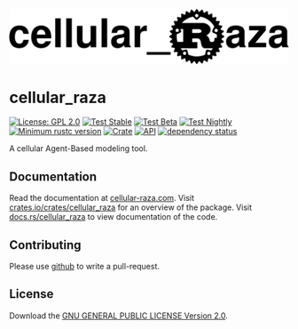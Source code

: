 <div align="center">
    <picture>
        <source media="(prefers-color-scheme: dark)" srcset="cellular_raza/logos/cellular_raza_dark_mode.svg">
        <source media="(prefers-color-scheme: light)" srcset="cellular_raza/logos/cellular_raza.svg">
        <img alt="The cellular_raza logo" src="doc/cellular_raza.svg">
    </picture>
</div>

# cellular_raza
[![License: GPL 2.0](https://img.shields.io/github/license/jonaspleyer/cellular_raza?style=flat-square)](https://opensource.org/license/gpl-2-0/)
[![Test Stable](https://img.shields.io/github/actions/workflow/status/jonaspleyer/cellular_raza/test_stable.yml?label=Test%20Stable&style=flat-square)](https://github.com/jonaspleyer/cellular_raza/actions)
[![Test Beta](https://img.shields.io/github/actions/workflow/status/jonaspleyer/cellular_raza/test_beta.yml?label=Test%20Beta&style=flat-square)](https://github.com/jonaspleyer/cellular_raza/actions)
[![Test Nightly](https://img.shields.io/github/actions/workflow/status/jonaspleyer/cellular_raza/test_nightly.yml?label=Test%20Nightly&style=flat-square)](https://github.com/jonaspleyer/cellular_raza/actions)
[![Minimum rustc version](https://img.shields.io/badge/rustc-1.36+-lightgray.svg?style=flat-square)](https://github.com/jonaspleyer/cellular_raza#rust-version-requirements)
[![Crate](https://img.shields.io/crates/v/cellular_raza.svg?style=flat-square)](https://crates.io/crates/cellular_raza)
[![API](https://img.shields.io/docsrs/cellular_raza/latest?style=flat-square)](https://docs.rs/cellular_raza)
[![dependency status](https://deps.rs/crate/cellular_raza/latest/status.svg?style=flat-square)](https://deps.rs/crate/cellular_raza)

A cellular Agent-Based modeling tool.

## Documentation
Read the documentation at [cellular-raza.com](https://cellular-raza.com/).
Visit [crates.io/crates/cellular_raza](https://crates.io/crates/cellular_raza) for an overview of the package.
Visit [docs.rs/cellular_raza](https://docs.rs/cellular_raza) to view documentation of the code.

## Contributing
Please use [github](https://www.github.com/jonaspleyer/cellular_raza) to write a pull-request.

## License
Download the [GNU GENERAL PUBLIC LICENSE Version 2.0](https://www.gnu.org/licenses/old-licenses/gpl-2.0.txt).
